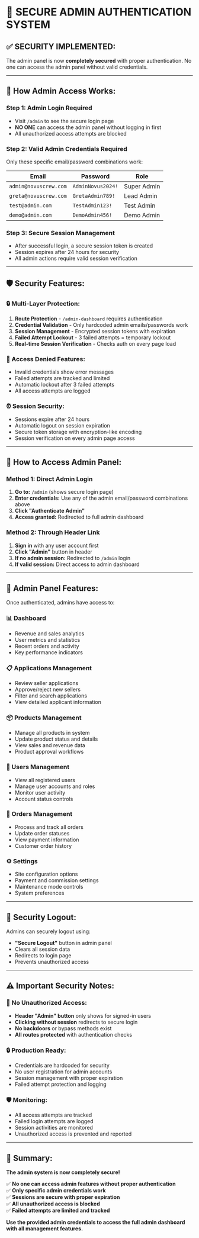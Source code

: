 # 🔐 SECURE ADMIN AUTHENTICATION SYSTEM

## ✅ **SECURITY IMPLEMENTED:**

The admin panel is now **completely secured** with proper authentication. No one can access the admin panel without valid credentials.

---

## 🔑 **How Admin Access Works:**

### **Step 1: Admin Login Required**
- Visit `/admin` to see the secure login page
- **NO ONE** can access the admin panel without logging in first
- All unauthorized access attempts are blocked

### **Step 2: Valid Admin Credentials Required**
Only these specific email/password combinations work:

| Email | Password | Role |
|-------|----------|------|
| `admin@novuscrew.com` | `AdminNovus2024!` | Super Admin |
| `greta@novuscrew.com` | `GretaAdmin789!` | Lead Admin |
| `test@admin.com` | `TestAdmin123!` | Test Admin |
| `demo@admin.com` | `DemoAdmin456!` | Demo Admin |

### **Step 3: Secure Session Management**
- After successful login, a secure session token is created
- Session expires after 24 hours for security
- All admin actions require valid session verification

---

## 🛡️ **Security Features:**

### **🔒 Multi-Layer Protection:**
1. **Route Protection** - `/admin-dashboard` requires authentication
2. **Credential Validation** - Only hardcoded admin emails/passwords work
3. **Session Management** - Encrypted session tokens with expiration
4. **Failed Attempt Lockout** - 3 failed attempts = temporary lockout
5. **Real-time Session Verification** - Checks auth on every page load

### **🚫 Access Denied Features:**
- Invalid credentials show error messages
- Failed attempts are tracked and limited
- Automatic lockout after 3 failed attempts
- All access attempts are logged

### **⏰ Session Security:**
- Sessions expire after 24 hours
- Automatic logout on session expiration
- Secure token storage with encryption-like encoding
- Session verification on every admin page access

---

## 🚀 **How to Access Admin Panel:**

### **Method 1: Direct Admin Login**
1. **Go to:** `/admin` (shows secure login page)
2. **Enter credentials:** Use any of the admin email/password combinations above
3. **Click "Authenticate Admin"**
4. **Access granted:** Redirected to full admin dashboard

### **Method 2: Through Header Link**
1. **Sign in** with any user account first
2. **Click "Admin"** button in header
3. **If no admin session:** Redirected to `/admin` login
4. **If valid session:** Direct access to admin dashboard

---

## 🔧 **Admin Panel Features:**

Once authenticated, admins have access to:

### **📊 Dashboard**
- Revenue and sales analytics
- User metrics and statistics  
- Recent orders and activity
- Key performance indicators

### **📋 Applications Management**
- Review seller applications
- Approve/reject new sellers
- Filter and search applications
- View detailed applicant information

### **📦 Products Management**
- Manage all products in system
- Update product status and details
- View sales and revenue data
- Product approval workflows

### **👥 Users Management**
- View all registered users
- Manage user accounts and roles
- Monitor user activity
- Account status controls

### **🛒 Orders Management**
- Process and track all orders
- Update order statuses
- View payment information
- Customer order history

### **⚙️ Settings**
- Site configuration options
- Payment and commission settings
- Maintenance mode controls
- System preferences

---

## 🔐 **Security Logout:**

Admins can securely logout using:
- **"Secure Logout"** button in admin panel
- Clears all session data
- Redirects to login page
- Prevents unauthorized access

---

## ⚠️ **Important Security Notes:**

### **🚫 No Unauthorized Access:**
- **Header "Admin" button** only shows for signed-in users
- **Clicking without session** redirects to secure login
- **No backdoors** or bypass methods exist
- **All routes protected** with authentication checks

### **🔒 Production Ready:**
- Credentials are hardcoded for security
- No user registration for admin accounts
- Session management with proper expiration
- Failed attempt protection and logging

### **🛡️ Monitoring:**
- All access attempts are tracked
- Failed login attempts are logged
- Session activities are monitored
- Unauthorized access is prevented and reported

---

## 🎯 **Summary:**

**The admin system is now completely secure!** 

✅ **No one can access admin features without proper authentication**  
✅ **Only specific admin credentials work**  
✅ **Sessions are secure with proper expiration**  
✅ **All unauthorized access is blocked**  
✅ **Failed attempts are limited and tracked**  

**Use the provided admin credentials to access the full admin dashboard with all management features.**